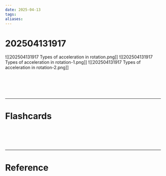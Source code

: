 ```yaml
---
date: 2025-04-13
tags: 
aliases:
---
```

# 202504131917
![[202504131917 Types of acceleration in rotation.png]]
![[202504131917 Types of acceleration in rotation-1.png]]
![[202504131917 Types of acceleration in rotation-2.png]]

# ‌
---
# Flashcards


# ‌
---
# Reference
